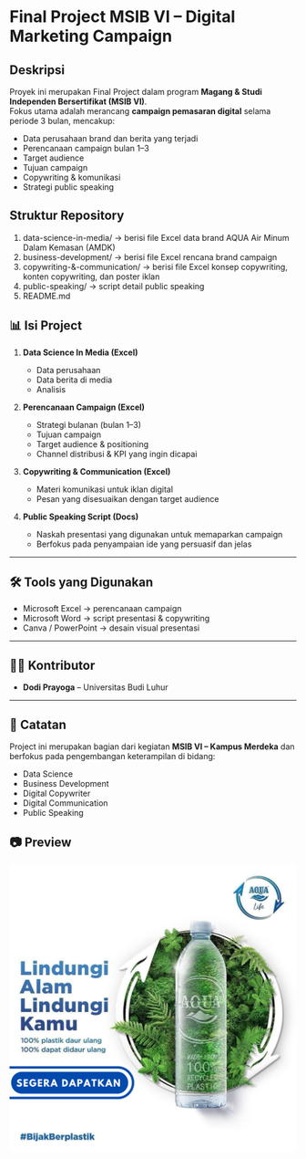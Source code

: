 # Final Project MSIB VI – Digital Marketing Campaign

## Deskripsi
Proyek ini merupakan Final Project dalam program **Magang & Studi Independen Bersertifikat (MSIB VI)**.  
Fokus utama adalah merancang **campaign pemasaran digital** selama periode 3 bulan, mencakup:
- Data perusahaan brand dan berita yang terjadi
- Perencanaan campaign bulan 1–3
- Target audience
- Tujuan campaign
- Copywriting & komunikasi
- Strategi public speaking

## Struktur Repository
1) data-science-in-media/          -> berisi file Excel data brand AQUA Air Minum Dalam Kemasan (AMDK)
2) business-development/           -> berisi file Excel rencana brand campaign
3) copywriting-&-communication/    -> berisi file Excel konsep copywriting, konten copywriting, dan poster iklan
4) public-speaking/                -> script detail public speaking
5) README.md

## 📊 Isi Project
1. **Data Science In Media (Excel)**
   - Data perusahaan
   - Data berita di media  
   - Analisis

2. **Perencanaan Campaign (Excel)**  
   - Strategi bulanan (bulan 1–3)
   - Tujuan campaign  
   - Target audience & positioning  
   - Channel distribusi & KPI yang ingin dicapai  

3. **Copywriting & Communication (Excel)**  
   - Materi komunikasi untuk iklan digital  
   - Pesan yang disesuaikan dengan target audience  

4. **Public Speaking Script (Docs)**  
   - Naskah presentasi yang digunakan untuk memaparkan campaign  
   - Berfokus pada penyampaian ide yang persuasif dan jelas  

---

## 🛠 Tools yang Digunakan
- Microsoft Excel → perencanaan campaign  
- Microsoft Word → script presentasi & copywriting  
- Canva / PowerPoint → desain visual presentasi  

---

## 👨‍💻 Kontributor
- **Dodi Prayoga** – Universitas Budi Luhur  

---

## 🔗 Catatan
Project ini merupakan bagian dari kegiatan **MSIB VI – Kampus Merdeka** dan berfokus pada pengembangan keterampilan di bidang:
- Data Science
- Business Development
- Digital Copywriter
- Digital Communication  
- Public Speaking

## 📷 Preview
![Campaign Poster](kontencopywriting-posteriklan/Poster-Iklan-3.png)
